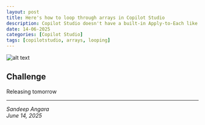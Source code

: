 ```yaml
---
layout: post
title: Here's how to loop through arrays in Copilot Studio
description: Copilot Studio doesn't have a built-in Apply-to-Each like Power Automate, but you can still loop through arrays and lists. This guide shows you how to use Power FX and Go-to-Step navigation to process multiple items
date: 14-06-2025
categories: [Copilot Studio]
tags: [copilotstudio, arrays, looping]
---
```

![alt text](/assets/loop.jpg)

## Challenge
Releasing tomorrow



---
*Sandeep Angara*  
*June 14, 2025*
